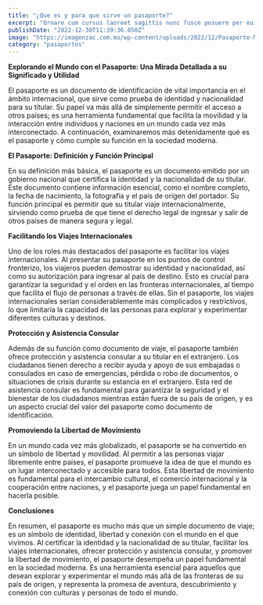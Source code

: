 ```yaml
---
title: "¿Que es y para que sirve un pasaporte?"
excerpt: "Ornare cum cursus laoreet sagittis nunc fusce posuere per euismod dis vehicula a, semper fames lacus maecenas dictumst pulvinar neque enim non potenti. Torquent hac sociosqu eleifend potenti."
publishDate: "2022-12-30T11:39:36.050Z"
image: "https://imagenzac.com.mx/wp-content/uploads/2022/12/Pasaporte-Mexicano.jpg"
category: "pasaportes"
---
```


**Explorando el Mundo con el Pasaporte: Una Mirada Detallada a su Significado y Utilidad**

El pasaporte es un documento de identificación de vital importancia en el ámbito internacional, que sirve como prueba de identidad y nacionalidad para su titular. Su papel va más allá de simplemente permitir el acceso a otros países; es una herramienta fundamental que facilita la movilidad y la interacción entre individuos y naciones en un mundo cada vez más interconectado. A continuación, examinaremos más detenidamente qué es el pasaporte y cómo cumple su función en la sociedad moderna.

**El Pasaporte: Definición y Función Principal**

En su definición más básica, el pasaporte es un documento emitido por un gobierno nacional que certifica la identidad y la nacionalidad de su titular. Este documento contiene información esencial, como el nombre completo, la fecha de nacimiento, la fotografía y el país de origen del portador. Su función principal es permitir que su titular viaje internacionalmente, sirviendo como prueba de que tiene el derecho legal de ingresar y salir de otros países de manera segura y legal.

**Facilitando los Viajes Internacionales**

Uno de los roles más destacados del pasaporte es facilitar los viajes internacionales. Al presentar su pasaporte en los puntos de control fronterizo, los viajeros pueden demostrar su identidad y nacionalidad, así como su autorización para ingresar al país de destino. Esto es crucial para garantizar la seguridad y el orden en las fronteras internacionales, al tiempo que facilita el flujo de personas a través de ellas. Sin el pasaporte, los viajes internacionales serían considerablemente más complicados y restrictivos, lo que limitaría la capacidad de las personas para explorar y experimentar diferentes culturas y destinos.

**Protección y Asistencia Consular**

Además de su función como documento de viaje, el pasaporte también ofrece protección y asistencia consular a su titular en el extranjero. Los ciudadanos tienen derecho a recibir ayuda y apoyo de sus embajadas o consulados en caso de emergencias, pérdida o robo de documentos, o situaciones de crisis durante su estancia en el extranjero. Esta red de asistencia consular es fundamental para garantizar la seguridad y el bienestar de los ciudadanos mientras están fuera de su país de origen, y es un aspecto crucial del valor del pasaporte como documento de identificación.

**Promoviendo la Libertad de Movimiento**

En un mundo cada vez más globalizado, el pasaporte se ha convertido en un símbolo de libertad y movilidad. Al permitir a las personas viajar libremente entre países, el pasaporte promueve la idea de que el mundo es un lugar interconectado y accesible para todos. Esta libertad de movimiento es fundamental para el intercambio cultural, el comercio internacional y la cooperación entre naciones, y el pasaporte juega un papel fundamental en hacerla posible.

**Conclusiones**

En resumen, el pasaporte es mucho más que un simple documento de viaje; es un símbolo de identidad, libertad y conexión con el mundo en el que vivimos. Al certificar la identidad y la nacionalidad de su titular, facilitar los viajes internacionales, ofrecer protección y asistencia consular, y promover la libertad de movimiento, el pasaporte desempeña un papel fundamental en la sociedad moderna. Es una herramienta esencial para aquellos que desean explorar y experimentar el mundo más allá de las fronteras de su país de origen, y representa la promesa de aventura, descubrimiento y conexión con culturas y personas de todo el mundo.
